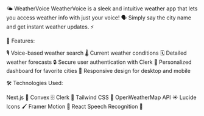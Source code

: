 🌤️ WeatherVoice
WeatherVoice is a sleek and intuitive weather app that lets you access weather info with just your voice! 🗣️ Simply say the city name and get instant weather updates. ⚡

🌟 Features:

🎙️ Voice-based weather search
🌡️ Current weather conditions
🗓️ Detailed weather forecasts
🔒 Secure user authentication with Clerk
💼 Personalized dashboard for favorite cities
📱 Responsive design for desktop and mobile

🛠️ Technologies Used:

Next.js 🚀
Convex 🗄️
Clerk 🔑
Tailwind CSS 🎨
OpenWeatherMap API ☀️
Lucide Icons 🖌️
Framer Motion 🎥
React Speech Recognition 🎤
